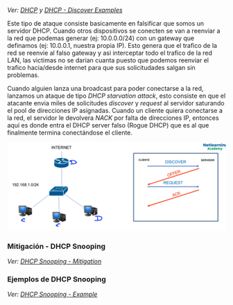 _Ver: [DHCP](../DHCP.md) y [DHCP - Discover Examples](DHCP/DHCP%20-%20Discover%20Examples.md)_

Este tipo de ataque consiste basicamente en falsificar que somos un servidor DHCP. Cuando otros dispositivos se conecten se van a reenviar a la red que podemas generar (ej: 10.0.0.0/24) con un gateway que definamos (ej: 10.0.0.1, nuestra propia IP). 
Esto genera que el trafico de la red se reenvie al falso gateway y asi interceptar todo el trafico de la red LAN, las victimas no se darian cuanta puesto que podemos reenviar el trafico hacia/desde internet para que sus solicitudades salgan sin problemas. 

Cuando alguien lanza una broadcast para poder conectarse a la red, lanzamos un ataque de tipo _DHCP starvation attack_, esto consiste en que el atacante envia miles de solicitudes _discover_ y _request_ al servidor saturando el pool de direcciones IP asignadas.
Cuando un cliente quiera conectarse a la red, el servidor le devolvera _NACK_ por falta de direcciones IP, entonces aquí es donde entra el DHCP server falso (Rogue DHCP) que es al que finalmente termina conectándose el cliente.

![](_anexos_/Screenshot%20from%202024-01-05%2008-54-38.png)

### Mitigación - DHCP Snooping
_Ver: [DHCP Snooping - Mitigation](DHCP%20Snooping%20-%20Mitigation.md)_

### Ejemplos de DHCP Snooping
_Ver: [DHCP Snooping - Example](DHCP%20Snooping%20-%20Example.md)_
